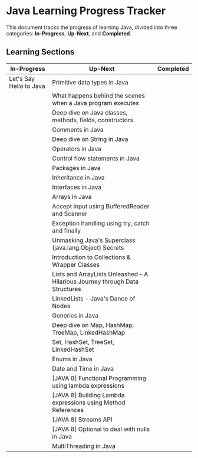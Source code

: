 # Java Learning Progress Tracker

This document tracks the progress of learning Java, divided into three categories: **In-Progress**, **Up-Next**, and **Completed**.

## Learning Sections

| **In-Progress**                    | **Up-Next**                                                                         | **Completed** |
|------------------------------------|-------------------------------------------------------------------------------------|---------------|
| Let's Say Hello to Java            | Primitive data types in Java                                                        |               |
|                                    | What happens behind the scenes when a Java program executes                         |               |
|                                    | Deep dive on Java classes, methods, fields, constructors                            |               |
|                                    | Comments in Java                                                                    |               |
|                                    | Deep dive on String in Java                                                         |               |
|                                    | Operators in Java                                                                   |               |
|                                    | Control flow statements in Java                                                     |               |
|                                    | Packages in Java                                                                    |               |
|                                    | Inheritance in Java                                                                 |               |
|                                    | Interfaces in Java                                                                  |               |
|                                    | Arrays in Java                                                                      |               |
|                                    | Accept input using BufferedReader and Scanner                                       |               |
|                                    | Exception handling using try, catch and finally                                     |               |
|                                    | Unmasking Java's Superclass (java.lang.Object) Secrets                              |               |
|                                    | Introduction to Collections & Wrapper Classes                                       |               |
|                                    | Lists and ArrayLists Unleashed – A Hilarious Journey through Data Structures        |               |
|                                    | LinkedLists - Java's Dance of Nodes                                                 |               |
|                                    | Generics in Java                                                                    |               |
|                                    | Deep dive on Map, HashMap, TreeMap, LinkedHashMap                                   |               |
|                                    | Set, HashSet, TreeSet, LinkedHashSet                                                |               |
|                                    | Enums in Java                                                                       |               |
|                                    | Date and Time in Java                                                               |               |
|                                    | [JAVA 8] Functional Programming using lambda expressions                            |               |
|                                    | [JAVA 8] Building Lambda expressions using Method References                        |               |
|                                    | [JAVA 8] Streams API                                                                |               |
|                                    | [JAVA 8] Optional to deal with nulls in Java                                        |               |
|                                    | MultiThreading in Java                                                              |               |
